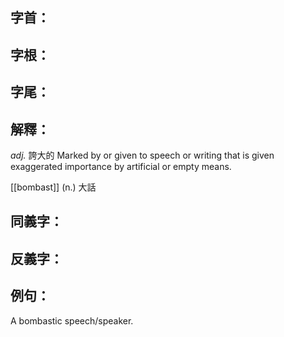 
## 字首：

## 字根：

## 字尾：


## 解釋：
*adj.*
誇大的
Marked by or given to speech or writing that is given exaggerated importance by artificial or empty means.

[[bombast]] (n.) 大話
## 同義字：

## 反義字：

## 例句：
A bombastic speech/speaker.

